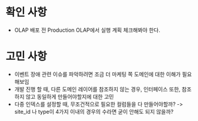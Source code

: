 # 확인 사항

- OLAP 배포 전 Production OLAP에서 실행 계획 체크해봐야 한다.

# 고민 사항

- 이벤트 장애 관련 이슈를 파악하려면 조금 더 마케팅 쪽 도메인에 대한 이해가 필요해보임
- 개발 진행 할 때, 다른 도메인 레이어를 참조하지 않는 경우, 인터페이스 또한, 참조하지 않고 동일하게 만들어야할지에 대한 고민
- 다중 인덱스를 설정할 때, 무조건적으로 필요한 컬럼들을 다 만들어야할까? -> site_id 나 type이 4가지 이내의 경우의 수라면 굳이 안해도 되지 않을까?
